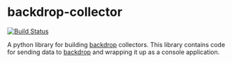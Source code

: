 # backdrop-collector

[![Build Status](https://travis-ci.org/alphagov/backdrop-collector.png)](https://travis-ci.org/alphagov/backdrop-collector)

A python library for building [backdrop]('https://github.com/alphagov/backdrop') collectors.
This library contains code for sending data to [backdrop]('https://github.com/alphagov/backdrop')
and wrapping it up as a console application.

